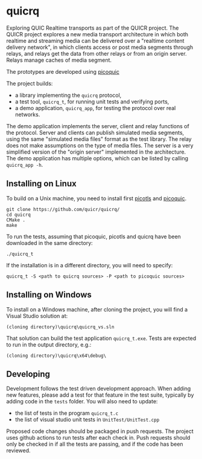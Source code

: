 # quicrq

Exploring QUIC Realtime transports as part of the QUICR project. The QUICR project explores a new
media transport architecture in which both realtime and streaming media can be delivered over
a "realtime content delivery network", in which clients access or post media segments through relays,
and relays get the data from other relays or from an origin server. Relays manage caches of media
segment.

The prototypes are developed using
[picoquic](https://github.com/private-octopus/picoquic)

The project builds:

* a library implementing the `quicrq` protocol,
* a test tool, `quicrq_t`, for running unit tests and verifying ports,
* a demo application, `quicrq_app`, for testing the protocol over real networks.

The demo application implements the server, client and relay functions of the protocol.
Server and clients can publish simulated media segments, using the same "simulated media files" format
as the test library. The relay does not make assumptions on the type of media files.
The server is a very simplified version of the "origin server" implemented in the architecture.
The demo application has multiple options, which can be listed by calling `quicrq_app -h`.

## Installing on Linux 

To build on a Unix machine, you need to install first [picotls](https://github.com/h2o/picotls/) and [picoquic](https://github.com/private-octopus/picoquic).
```
git clone https://github.com/quicr/quicrq/
cd quicrq
CMake .
make
```
To run the tests, assuming that picoquic, picotls and quicrq have been downloaded in the same directory:
```
./quicrq_t
```
If the installation is in a different directory, you will need to specify:
```
quicrq_t -S <path to quicrq sources> -P <path to picoquic sources>
```

## Installing on Windows

To install on a Windows machine, after cloning the project, you will find a Visual Studio solution at:
```
(cloning directory)\quicrq\quicrq_vs.sln
```
That solution can build the test application `quicrq_t.exe`. Tests are expected to run in the
output directory, e.g.:
```
(cloning directory)\quicrq\x64\debug\
```

## Developing

Development follows the test driven development approach. When adding new features, please add a
test for that feature in the test suite, typically by adding code in the `tests` folder.
You will also need to update:

* the list of tests in the program `quicrq_t.c`
* the list of visual studio unit tests in `UnitTest/UnitTest.cpp`

Proposed code changes should be packaged in push requests. The project uses github actions to
run tests after each check in. Push requests should only be checked in if all the tests
are passing, and if the code has been reviewed.
